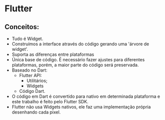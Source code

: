 # Flutter 

## Conceitos:

- Tudo é Widget.
- Construímos a interface através do código gerando uma 'árvore de widget'.
- Suporta as diferenças entre plataformas
- Única base de código. É necessário fazer ajustes para diferentes plataformas, porém, a maior parte do código será preservada.
- Baseado no Dart:
  - Flutter API:
    - Utilitários;
    - Widgets
  - Código Dart.
- O código em Dart é convertido para nativo em determinada plataforma e este trabalho é feito pelo Flutter SDK.
- Flutter não usa Widgets nativos, ele faz uma implementação própria desenhando cada pixel.